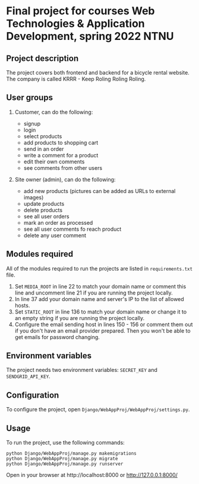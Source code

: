 # Final project for courses Web Technologies & Application Development, spring 2022 NTNU


## Project description
The project covers both frontend and backend for a bicycle rental website. The company is called KRRR - Keep Roling Roling Roling.


## User groups
1. Customer, can do the following:
   - signup
   - login
   - select products
   - add products to shopping cart
   - send in an order
   - write a comment for a product
   - edit their own comments
   - see comments from other users

2. Site owner (admin), can do the following:
   - add new products (pictures can be added as URLs to external images)
   - update products
   - delete products
   - see all user orders
   - mark an order as processed
   - see all user comments fo reach product
   - delete any user comment

## Modules required
All of the modules required to run the projects are listed in `requirements.txt` file.
1. Set `MEDIA_ROOT` in line 22 to match your domain name or comment this line and uncomment line 21 if you are running the project locally.
2. In line 37 add your domain name and server's IP to the list of allowed hosts.
3. Set `STATIC_ROOT` in line 136 to match your domain name or change it to an empty string if you are running the project locally.
4. Configure the email sending host in lines 150 - 156 or comment them out if you don't have an email provider prepared. Then you won't be able to get emails for password changing.

## Environment variables
The project needs two environment variables:
`SECRET_KEY` and `SENDGRID_API_KEY`.

## Configuration
To configure the project, open `Django/WebAppProj/WebAppProj/settings.py`. 

## Usage
To run the project, use the following commands:
```
python Django/WebAppProj/manage.py makemigrations
python Django/WebAppProj/manage.py migrate
python Django/WebAppProj/manage.py runserver
```
Open in your browser at http://localhost:8000 or http://127.0.0.1:8000/
